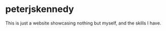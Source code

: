peterjskennedy
==============
This is just a website showcasing nothing but myself, and the skills I have.
